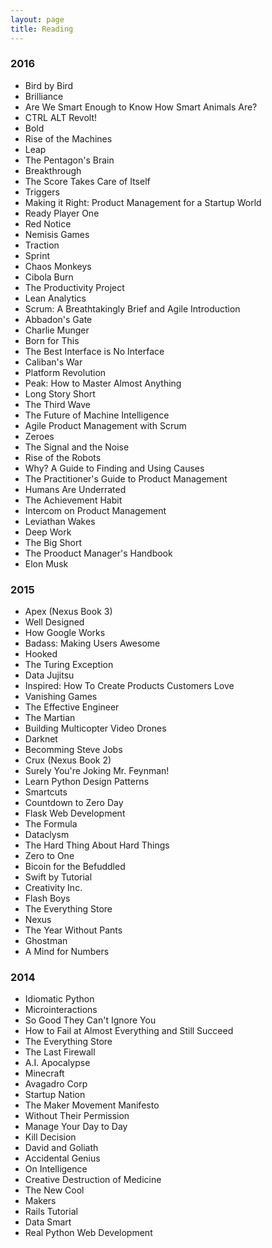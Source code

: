 ```yaml
---
layout: page
title: Reading 
---
```


<h3>2016</h3>
<ul class="frontpage-list">
    <li>Bird by Bird</li>
    <li>Brilliance</li>
    <li>Are We Smart Enough to Know How Smart Animals Are?</li>
    <li>CTRL ALT Revolt!</li>
    <li>Bold</li>
    <li>Rise of the Machines</li>
    <li>Leap</li>
    <li>The Pentagon's Brain</li>
    <li>Breakthrough</li>
    <li>The Score Takes Care of Itself</li>
    <li>Triggers</li>
    <li>Making it Right: Product Management for a Startup World</li>
    <li>Ready Player One</li>
    <li>Red Notice</li>
    <li>Nemisis Games</li>
    <li>Traction</li>
    <li>Sprint</li>
    <li>Chaos Monkeys</li>
    <li>Cibola Burn</li>
    <li>The Productivity Project</li>
    <li>Lean Analytics</li>
    <li>Scrum: A Breathtakingly Brief and Agile Introduction</li>
    <li>Abbadon's Gate</li>
    <li>Charlie Munger</li>
    <li>Born for This</li>
    <li>The Best Interface is No Interface</li>
    <li>Caliban's War</li>
    <li>Platform Revolution</li>
    <li>Peak: How to Master Almost Anything</li>
    <li>Long Story Short</li>
    <li>The Third Wave</li>
    <li>The Future of Machine Intelligence</li>
    <li>Agile Product Management with Scrum</li>
    <li>Zeroes</li>
    <li>The Signal and the Noise</li>
    <li>Rise of the Robots</li>
    <li>Why? A Guide to Finding and Using Causes</li>
    <li>The Practitioner's Guide to Product Management</li>
    <li>Humans Are Underrated</li>
    <li>The Achievement Habit</li>
    <li>Intercom on Product Management</li>
    <li>Leviathan Wakes</li>
    <li>Deep Work</li>
    <li>The Big Short</li>
    <li>The Prooduct Manager's Handbook</li>
    <li>Elon Musk</li>
</ul>

<h3>2015</h3>
<ul class="frontpage-list">
    <li>Apex (Nexus Book 3)</li>
    <li>Well Designed</li>
    <li>How Google Works</li>
    <li>Badass: Making Users Awesome</li>
    <li>Hooked</li>
    <li>The Turing Exception</li>
    <li>Data Jujitsu</li>
    <li>Inspired: How To Create Products Customers Love</li>
    <li>Vanishing Games</li>
    <li>The Effective Engineer</li>
    <li>The Martian</li>
    <li>Building Multicopter Video Drones</li>
    <li>Darknet</li>
    <li>Becomming Steve Jobs</li>
    <li>Crux (Nexus Book 2)</li>
    <li>Surely You're Joking Mr. Feynman!</li>
    <li>Learn Python Design Patterns</li>
    <li>Smartcuts</li>
    <li>Countdown to Zero Day</li>
    <li>Flask Web Development</li> <!-- http://shop.oreilly.com/product/0636920031116.do -->
    <li>The Formula</li>
    <li>Dataclysm</li>
    <li>The Hard Thing About Hard Things</li>
    <li>Zero to One</li>
    <li>Bicoin for the Befuddled</li>
    <li>Swift by Tutorial</li>
    <li>Creativity Inc.</li>
    <li>Flash Boys</li>
    <li>The Everything Store</li>
    <li>Nexus</li>
    <li>The Year Without Pants</li>
    <li>Ghostman</li>
    <li>A Mind for Numbers</li>
</ul>

<h3>2014</h3>
<ul class="frontpage-list">
    <li>Idiomatic Python</li>
    <li>Microinteractions</li>
    <li>So Good They Can't Ignore You</li>
    <li>How to Fail at Almost Everything and Still Succeed</li>
    <li>The Everything Store</li>
    <li>The Last Firewall</li>
    <li>A.I. Apocalypse</li>
    <li>Minecraft</li>
    <li>Avagadro Corp</li>
    <li>Startup Nation</li>
    <li>The Maker Movement Manifesto</li>
    <li>Without Their Permission</li>
    <li>Manage Your Day to Day</li>
    <li>Kill Decision</li>
    <li>David and Goliath</li>
    <li>Accidental Genius</li>
    <li>On Intelligence</li>
    <li>Creative Destruction of Medicine</li>
    <li>The New Cool</li>
    <li>Makers</li>
    <li>Rails Tutorial</li>
    <li>Data Smart</li>
    <li>Real Python Web Development</li>
</ul>